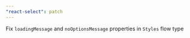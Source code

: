 ```yaml
---
"react-select": patch
---
```


Fix `loadingMessage` and `noOptionsMessage` properties in `Styles` flow type

